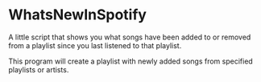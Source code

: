 # WhatsNewInSpotify

A little script that shows you what songs have been added to or removed from a playlist since you last listened to that playlist.

This program will create a playlist with newly added songs from specified playlists or artists.


